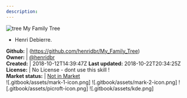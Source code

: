 ```yaml
---
description: 
---
```

![tree](https://github.com/henridbr/Skill_Family_Learning/blob/master/images/arbre1.jpg) My Family Tree

* Henri Debierre.

**Github:** | (https://github.com/henridbr/My_Family_Tree)  
**Owner:** | [@henridbr](https://github.com/henridbr)  
**Created:** | 2018-10-12T14:39:47Z  **Last updated:** 2018-10-22T20:34:25Z  
**License:** | No License - dont use this skill !  
**Market status:** | [Not in Market](https://market.mycroft.ai/skill/)  
 ![.gitbook/assets/mark-1-icon.png]  ![.gitbook/assets/mark-2-icon.png]  ![.gitbook/assets/picroft-icon.png]  ![.gitbook/assets/kde.png]  
